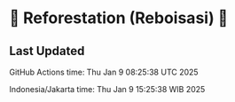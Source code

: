 
# 🌳 Reforestation (Reboisasi) 🌲

## Last Updated

GitHub Actions time: Thu Jan  9 08:25:38 UTC 2025

Indonesia/Jakarta time: Thu Jan  9 15:25:38 WIB 2025
